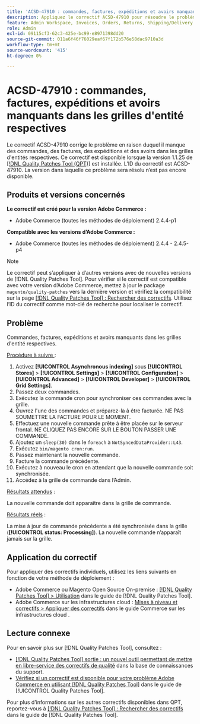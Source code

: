 ```yaml
---
title: 'ACSD-47910 : commandes, factures, expéditions et avoirs manquants dans les grilles d''entités respectives'
description: Appliquez le correctif ACSD-47910 pour résoudre le problème Adobe Commerce en raison duquel il manque des commandes, des factures, des expéditions et des avoirs dans les grilles d'entité respectives.
feature: Admin Workspace, Invoices, Orders, Returns, Shipping/Delivery
role: Admin
exl-id: 09115cf3-62c3-425e-bc99-e8971398dd20
source-git-commit: 011a6f46f76029eaf67f172b576e58dac9710a3d
workflow-type: tm+mt
source-wordcount: '415'
ht-degree: 0%

---
```


# ACSD-47910 : commandes, factures, expéditions et avoirs manquants dans les grilles d&#39;entité respectives

Le correctif ACSD-47910 corrige le problème en raison duquel il manque des commandes, des factures, des expéditions et des avoirs dans les grilles d&#39;entités respectives. Ce correctif est disponible lorsque la version 1.1.25 de [[!DNL Quality Patches Tool (QPT)]](https://experienceleague.adobe.com/en/docs/commerce-operations/tools/quality-patches-tool/quality-patches-tool-to-self-serve-quality-patches) est installée. L’ID du correctif est ACSD-47910. La version dans laquelle ce problème sera résolu n’est pas encore disponible.

## Produits et versions concernés

**Le correctif est créé pour la version Adobe Commerce :**
* Adobe Commerce (toutes les méthodes de déploiement) 2.4.4-p1

**Compatible avec les versions d’Adobe Commerce :**
* Adobe Commerce (toutes les méthodes de déploiement) 2.4.4 - 2.4.5-p4

>[!NOTE]
>
>Le correctif peut s’appliquer à d’autres versions avec de nouvelles versions de [!DNL Quality Patches Tool]. Pour vérifier si le correctif est compatible avec votre version d’Adobe Commerce, mettez à jour le package `magento/quality-patches` vers la dernière version et vérifiez la compatibilité sur la page [[!DNL Quality Patches Tool] : Rechercher des correctifs](https://experienceleague.adobe.com/tools/commerce-quality-patches/index.html). Utilisez l’ID du correctif comme mot-clé de recherche pour localiser le correctif.

## Problème

Commandes, factures, expéditions et avoirs manquants dans les grilles d&#39;entité respectives.

<u>Procédure à suivre </u> :

1. Activez **[!UICONTROL Asynchronous indexing]** sous **[!UICONTROL Stores]** > **[!UICONTROL Settings]** > **[!UICONTROL Configuration]** > **[!UICONTROL Advanced]** > **[!UICONTROL Developer]** > **[!UICONTROL Grid Settings]**.
1. Passez deux commandes.
1. Exécutez la commande cron pour synchroniser ces commandes avec la grille.
1. Ouvrez l&#39;une des commandes et préparez-la à être facturée. NE PAS SOUMETTRE LA FACTURE POUR LE MOMENT.
1. Effectuez une nouvelle commande prête à être placée sur le serveur frontal. NE CLIQUEZ PAS ENCORE SUR LE BOUTON PASSER UNE COMMANDE.
1. Ajoutez un `sleep(30)` dans le `foreach` à `NotSyncedDataProvider::L43`.
1. Exécutez `bin/magento cron:run`.
1. Passez maintenant la nouvelle commande.
1. Facture la commande précédente.
1. Exécutez à nouveau le cron en attendant que la nouvelle commande soit synchronisée.
1. Accédez à la grille de commande dans l’Admin.

<u>Résultats attendus</u> :

La nouvelle commande doit apparaître dans la grille de commande.

<u>Résultats réels</u> :

La mise à jour de commande précédente a été synchronisée dans la grille (**[!UICONTROL status: Processing]**). La nouvelle commande n’apparaît jamais sur la grille.

## Application du correctif

Pour appliquer des correctifs individuels, utilisez les liens suivants en fonction de votre méthode de déploiement :

* Adobe Commerce ou Magento Open Source On-premise : [[!DNL Quality Patches Tool] > Utilisation](/help/tools/quality-patches-tool/usage.md) dans le guide de [!DNL Quality Patches Tool].
* Adobe Commerce sur les infrastructures cloud : [Mises à niveau et correctifs > Appliquer des correctifs](https://experienceleague.adobe.com/docs/commerce-cloud-service/user-guide/develop/upgrade/apply-patches.html) dans le guide Commerce sur les infrastructures cloud .

## Lecture connexe

Pour en savoir plus sur [!DNL Quality Patches Tool], consultez :

* [[!DNL Quality Patches Tool] sortie : un nouvel outil permettant de mettre en libre-service des correctifs de qualité](https://experienceleague.adobe.com/en/docs/commerce-operations/tools/quality-patches-tool/quality-patches-tool-to-self-serve-quality-patches) dans la base de connaissances du support.
* [Vérifiez si un correctif est disponible pour votre problème Adobe Commerce en utilisant [!DNL Quality Patches Tool]](/help/tools/quality-patches-tool/patches-available-in-qpt/check-patch-for-magento-issue-with-magento-quality-patches.md) dans le guide de [!UICONTROL Quality Patches Tool].


Pour plus d’informations sur les autres correctifs disponibles dans QPT, reportez-vous à [[!DNL Quality Patches Tool] : Rechercher des correctifs](https://experienceleague.adobe.com/tools/commerce-quality-patches/index.html) dans le guide de [!DNL Quality Patches Tool].
